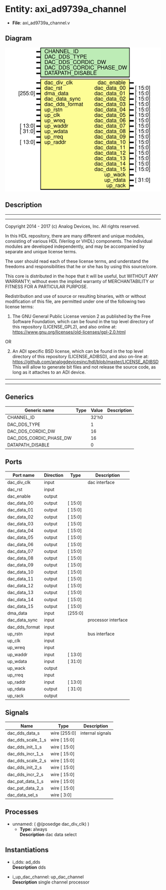 # Entity: axi_ad9739a_channel

- **File**: axi_ad9739a_channel.v
## Diagram

![Diagram](axi_ad9739a_channel.svg "Diagram")
## Description

 ***************************************************************************
 ***************************************************************************
 Copyright 2014 - 2017 (c) Analog Devices, Inc. All rights reserved.

 In this HDL repository, there are many different and unique modules, consisting
 of various HDL (Verilog or VHDL) components. The individual modules are
 developed independently, and may be accompanied by separate and unique license
 terms.

 The user should read each of these license terms, and understand the
 freedoms and responsibilities that he or she has by using this source/core.

 This core is distributed in the hope that it will be useful, but WITHOUT ANY
 WARRANTY; without even the implied warranty of MERCHANTABILITY or FITNESS FOR
 A PARTICULAR PURPOSE.

 Redistribution and use of source or resulting binaries, with or without modification
 of this file, are permitted under one of the following two license terms:

   1. The GNU General Public License version 2 as published by the
      Free Software Foundation, which can be found in the top level directory
      of this repository (LICENSE_GPL2), and also online at:
      <https://www.gnu.org/licenses/old-licenses/gpl-2.0.html>

 OR

   2. An ADI specific BSD license, which can be found in the top level directory
      of this repository (LICENSE_ADIBSD), and also on-line at:
      https://github.com/analogdevicesinc/hdl/blob/master/LICENSE_ADIBSD
      This will allow to generate bit files and not release the source code,
      as long as it attaches to an ADI device.

 ***************************************************************************
 ***************************************************************************

## Generics

| Generic name            | Type | Value | Description |
| ----------------------- | ---- | ----- | ----------- |
| CHANNEL_ID              |      | 32'h0 |             |
| DAC_DDS_TYPE            |      | 1     |             |
| DAC_DDS_CORDIC_DW       |      | 16    |             |
| DAC_DDS_CORDIC_PHASE_DW |      | 16    |             |
| DATAPATH_DISABLE        |      | 0     |             |
## Ports

| Port name      | Direction | Type    | Description          |
| -------------- | --------- | ------- | -------------------- |
| dac_div_clk    | input     |         |  dac interface       |
| dac_rst        | input     |         |                      |
| dac_enable     | output    |         |                      |
| dac_data_00    | output    | [ 15:0] |                      |
| dac_data_01    | output    | [ 15:0] |                      |
| dac_data_02    | output    | [ 15:0] |                      |
| dac_data_03    | output    | [ 15:0] |                      |
| dac_data_04    | output    | [ 15:0] |                      |
| dac_data_05    | output    | [ 15:0] |                      |
| dac_data_06    | output    | [ 15:0] |                      |
| dac_data_07    | output    | [ 15:0] |                      |
| dac_data_08    | output    | [ 15:0] |                      |
| dac_data_09    | output    | [ 15:0] |                      |
| dac_data_10    | output    | [ 15:0] |                      |
| dac_data_11    | output    | [ 15:0] |                      |
| dac_data_12    | output    | [ 15:0] |                      |
| dac_data_13    | output    | [ 15:0] |                      |
| dac_data_14    | output    | [ 15:0] |                      |
| dac_data_15    | output    | [ 15:0] |                      |
| dma_data       | input     | [255:0] |                      |
| dac_data_sync  | input     |         |  processor interface |
| dac_dds_format | input     |         |                      |
| up_rstn        | input     |         |  bus interface       |
| up_clk         | input     |         |                      |
| up_wreq        | input     |         |                      |
| up_waddr       | input     | [ 13:0] |                      |
| up_wdata       | input     | [ 31:0] |                      |
| up_wack        | output    |         |                      |
| up_rreq        | input     |         |                      |
| up_raddr       | input     | [ 13:0] |                      |
| up_rdata       | output    | [ 31:0] |                      |
| up_rack        | output    |         |                      |
## Signals

| Name              | Type         | Description        |
| ----------------- | ------------ | ------------------ |
| dac_dds_data_s    | wire [255:0] |  internal signals  |
| dac_dds_scale_1_s | wire [ 15:0] |                    |
| dac_dds_init_1_s  | wire [ 15:0] |                    |
| dac_dds_incr_1_s  | wire [ 15:0] |                    |
| dac_dds_scale_2_s | wire [ 15:0] |                    |
| dac_dds_init_2_s  | wire [ 15:0] |                    |
| dac_dds_incr_2_s  | wire [ 15:0] |                    |
| dac_pat_data_1_s  | wire [ 15:0] |                    |
| dac_pat_data_2_s  | wire [ 15:0] |                    |
| dac_data_sel_s    | wire [  3:0] |                    |
## Processes
- unnamed: ( @(posedge dac_div_clk) )
  - **Type:** always
</br>**Description**
 dac data select 
## Instantiations

- i_dds: ad_dds
</br>**Description**
 dds

- i_up_dac_channel: up_dac_channel
</br>**Description**
 single channel processor

